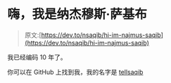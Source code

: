 # 嗨，我是纳杰穆斯·萨基布

> 原文:[https://dev.to/nsaqib/hi-im-najmus-saqib](https://dev.to/nsaqib/hi-im-najmus-saqib)

我已经编码 10 年了。

你可以在 GitHub 上找到我，我的名字是 [tellsaqib](https://github.com/tellsaqib)